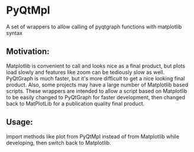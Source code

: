 # PyQtMpl
A set of wrappers to allow calling of pyqtgraph functions with matplotlib syntax

## Motivation:
Matplotlib is convenient to call and looks nice as a final product, but plots load slowly and features like zoom can be tediously slow as well.
PyQtGraph is much faster, but it's more difficult to get a nice looking final product.
Also, some projects may have a large number of Matplotlib based scripts.
These wrappers are intended to allow a script based on Matplotlib to be easily changed to PyQtGraph for faster development, then changed back to MatPlotLib for a publication quality final product.

## Usage:
Import methods like plot from PyQtMpl instead of from Matplotlib while developing, then switch back to Matplotlib.
